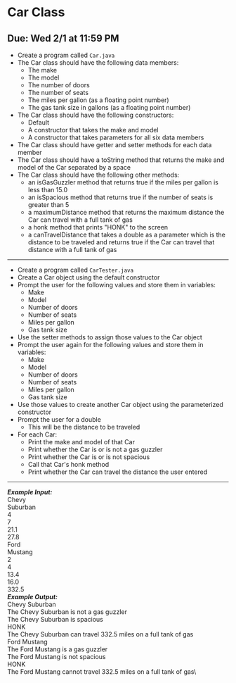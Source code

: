 # Car Class

## Due: Wed 2/1 at 11:59 PM

- Create a program called `Car.java`
- The Car class should have the following data members:
  - The make
  - The model
  - The number of doors
  - The number of seats
  - The miles per gallon (as a floating point number)
  - The gas tank size in gallons (as a floating point number)
- The Car class should have the following constructors:
  - Default
  - A constructor that takes the make and model
  - A constructor that takes parameters for all six data members
- The Car class should have getter and setter methods for each data member
- The Car class should have a toString method that returns the make and model of the Car separated by a space
- The Car class should have the following other methods:
  - an isGasGuzzler method that returns true if the miles per gallon is less than 15.0
  - an isSpacious method that returns true if the number of seats is greater than 5
  - a maximumDistance method that returns the maximum distance the Car can travel with a full tank of gas
  - a honk method that prints "HONK" to the screen
  - a canTravelDistance that takes a double as a parameter which is the distance to be traveled and returns true if the Car can travel that distance with a full tank of gas
- - - -
* Create a program called `CarTester.java`
* Create a Car object using the default constructor
* Prompt the user for the following values and store them in variables:
  * Make
  * Model
  * Number of doors
  * Number of seats
  * Miles per gallon
  * Gas tank size
* Use the setter methods to assign those values to the Car object
* Prompt the user again for the following values and store them in variables:
  * Make
  * Model
  * Number of doors
  * Number of seats
  * Miles per gallon
  * Gas tank size
* Use those values to create another Car object using the parameterized constructor
* Prompt the user for a double
  * This will be the distance to be traveled
* For each Car:
  * Print the make and model of that Car
  * Print whether the Car is or is not a gas guzzler
  * Print whether the Car is or is not spacious
  * Call that Car's honk method
  * Print whether the Car can travel the distance the user entered
- - - -
***Example Input:***\
Chevy\
Suburban\
4\
7\
21.1\
27.8\
Ford\
Mustang\
2\
4\
13.4\
16.0\
332.5\
***Example Output:***\
Chevy Suburban\
The Chevy Suburban is not a gas guzzler\
The Chevy Suburban is spacious\
HONK\
The Chevy Suburban can travel 332.5 miles on a full tank of gas\
Ford Mustang\
The Ford Mustang is a gas guzzler\
The Ford Mustang is not spacious\
HONK\
The Ford Mustang cannot travel 332.5 miles on a full tank of gas\
